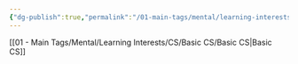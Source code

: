 ```yaml
---
{"dg-publish":true,"permalink":"/01-main-tags/mental/learning-interests/cs/basic-cs/learning-cs/learning-cs/","created":"2024-11-18T16:47:40.088+05:30","updated":"2024-10-11T00:34:25.000+05:30"}
---
```


[[01 - Main Tags/Mental/Learning Interests/CS/Basic CS/Basic CS\|Basic CS]]


